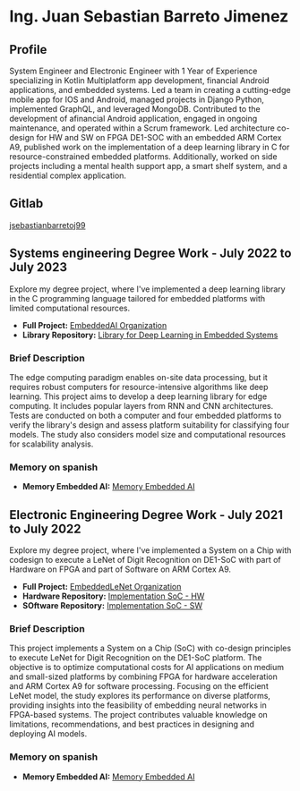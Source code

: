 # Ing. Juan Sebastian Barreto Jimenez

## Profile
System Engineer and Electronic Engineer with 1 Year of Experience specializing in Kotlin Multiplatform app development, financial Android applications, and embedded systems. Led a team in creating a cutting-edge mobile app for IOS and Android, managed projects in Django Python, implemented GraphQL, and leveraged MongoDB. Contributed to the development of afinancial Android application, engaged in ongoing maintenance, and operated within a Scrum framework. Led architecture co-design for HW and SW on FPGA DE1-SOC with an embedded ARM Cortex A9, published work on the implementation of a deep learning library in C for resource-constrained embedded platforms. Additionally, worked on side projects including a mental health support app, a smart shelf system, and a residential complex application.

## Gitlab
[jsebastianbarretoj99](https://gitlab.com/jsebastianbarretoj99)

## Systems engineering Degree Work - July 2022 to July 2023
Explore my degree project, where I've implemented a deep learning library in the C programming language tailored for embedded platforms with limited computational resources.

- **Full Project:** [EmbeddedAI Organization](https://gitlab.com/EmbeddedAI)
- **Library Repository:** [Library for Deep Learning in Embedded Systems](https://gitlab.com/EmbeddedAI/library-for-deep-learning-in-embedded-systems)

### Brief Description
The edge computing paradigm enables on-site data processing, but it requires robust computers for resource-intensive algorithms like deep learning. This project aims to develop a deep learning library for edge computing. It includes popular layers from RNN and CNN architectures. Tests are conducted on both a computer and four embedded platforms to verify the library's design and assess platform suitability for classifying four models. The study also considers model size and computational resources for scalability analysis.

### Memory on spanish
- **Memory Embedded AI:** [Memory Embedded AI](https://repository.javeriana.edu.co/handle/10554/65219)

## Electronic Engineering Degree Work - July 2021 to July 2022
Explore my degree project, where I've implemented a System on a Chip with codesign to execute a LeNet of Digit Recognition on DE1-SoC with part of Hardware on FPGA and part of Software on ARM Cortex A9.

- **Full Project:** [EmbeddedLeNet Organization](https://gitlab.com/EmbeddedAI/embedded-lenet)
- **Hardware Repository:** [Implementation SoC - HW](https://gitlab.com/EmbeddedAI/embedded-lenet/soc-hw-digit-detection-lenet)
- **SOftware Repository:** [Implementation SoC - SW](https://gitlab.com/EmbeddedAI/embedded-lenet/Digit-detection-LeNet)

### Brief Description
This project implements a System on a Chip (SoC) with co-design principles to execute LeNet for Digit Recognition on the DE1-SoC platform. The objective is to optimize computational costs for AI applications on medium and small-sized platforms by combining FPGA for hardware acceleration and ARM Cortex A9 for software processing. Focusing on the efficient LeNet model, the study explores its performance on diverse platforms, providing insights into the feasibility of embedding neural networks in FPGA-based systems. The project contributes valuable knowledge on limitations, recommendations, and best practices in designing and deploying AI models.

### Memory on spanish
- **Memory Embedded AI:** [Memory Embedded AI](https://repository.javeriana.edu.co/handle/10554/65213)
